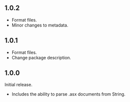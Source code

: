 ## 1.0.2

- Format files.
- Minor changes to metadata.

## 1.0.1

- Format files.
- Change package description.

## 1.0.0

Initial release.

- Includes the ability to parse .asx documents from String.
